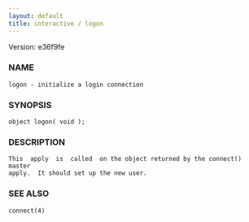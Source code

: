 ```yaml
---
layout: default
title: interactive / logon
---
```


Version: e36f9fe




### NAME
    logon - initialize a login connection


### SYNOPSIS
    object logon( void );


### DESCRIPTION
    This  apply  is  called  on the object returned by the connect() master
    apply.  It should set up the new user.


### SEE ALSO
    connect(4)



